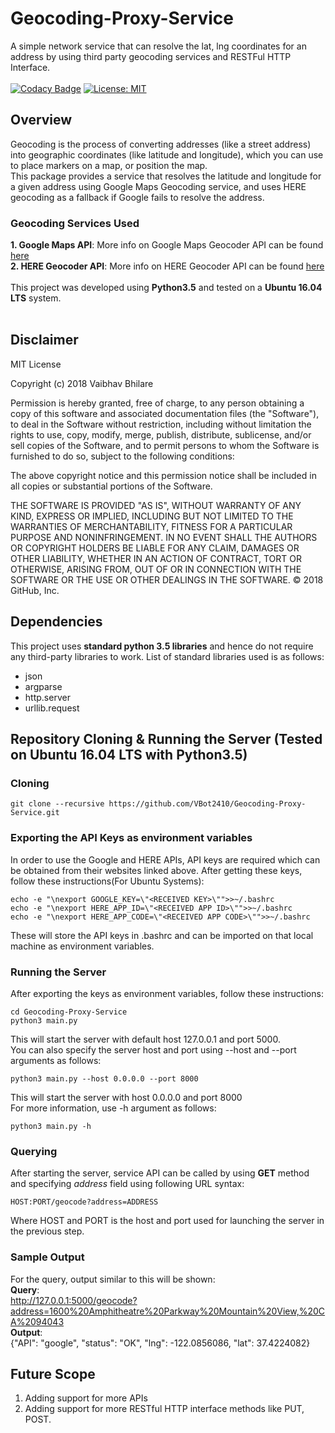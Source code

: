 # Geocoding-Proxy-Service
A simple network service that can resolve the lat, lng coordinates for an address by using third party geocoding services and RESTFul HTTP Interface.</br ></br >
[![Codacy Badge](https://api.codacy.com/project/badge/Grade/90ec42f713d44be898afa2937a8d56bd)](https://www.codacy.com/app/VBot2410/Geocoding-Proxy-Service?utm_source=github.com&amp;utm_medium=referral&amp;utm_content=VBot2410/Geocoding-Proxy-Service&amp;utm_campaign=Badge_Grade)
[![License: MIT](https://img.shields.io/badge/License-MIT-yellow.svg)](https://opensource.org/licenses/MIT)
## Overview
Geocoding is the process of converting addresses (like a street address) into geographic coordinates (like latitude and longitude), which you can use to place markers on a map, or position the map.</br >
This package provides a service that resolves the latitude and longitude for a given address using Google Maps Geocoding service, and uses HERE geocoding as a fallback if Google fails to resolve the address.</br >
### Geocoding Services Used
**1. Google Maps API**: More info on Google Maps Geocoder API can be found [here](https://developers.google.com/maps/documentation/geocoding/start)</br >
**2. HERE Geocoder API**: More info on HERE Geocoder API can be found [here](https://developer.here.com/documentation/geocoder/topics/quick-start-geocode.html)</br ></br >
This project was developed using **Python3.5** and tested on a **Ubuntu 16.04 LTS** system.</br ></br >
## Disclaimer
MIT License

Copyright (c) 2018 Vaibhav Bhilare

Permission is hereby granted, free of charge, to any person obtaining a copy
of this software and associated documentation files (the "Software"), to deal
in the Software without restriction, including without limitation the rights
to use, copy, modify, merge, publish, distribute, sublicense, and/or sell
copies of the Software, and to permit persons to whom the Software is
furnished to do so, subject to the following conditions:

The above copyright notice and this permission notice shall be included in all
copies or substantial portions of the Software.

THE SOFTWARE IS PROVIDED "AS IS", WITHOUT WARRANTY OF ANY KIND, EXPRESS OR
IMPLIED, INCLUDING BUT NOT LIMITED TO THE WARRANTIES OF MERCHANTABILITY,
FITNESS FOR A PARTICULAR PURPOSE AND NONINFRINGEMENT. IN NO EVENT SHALL THE
AUTHORS OR COPYRIGHT HOLDERS BE LIABLE FOR ANY CLAIM, DAMAGES OR OTHER
LIABILITY, WHETHER IN AN ACTION OF CONTRACT, TORT OR OTHERWISE, ARISING FROM,
OUT OF OR IN CONNECTION WITH THE SOFTWARE OR THE USE OR OTHER DEALINGS IN THE
SOFTWARE.
© 2018 GitHub, Inc.

## Dependencies
This project uses **standard python 3.5 libraries** and hence do not require any third-party libraries to work. List of standard libraries used is as follows:</br >
* json
* argparse
* http.server
* urllib.request

## Repository Cloning & Running the Server (Tested on Ubuntu 16.04 LTS with Python3.5)
### Cloning
```
git clone --recursive https://github.com/VBot2410/Geocoding-Proxy-Service.git
```
### Exporting the API Keys as environment variables
In order to use the Google and HERE APIs, API keys are required which can be obtained from their websites linked above.
After getting these keys, follow these instructions(For Ubuntu Systems):
```
echo -e "\nexport GOOGLE_KEY=\"<RECEIVED KEY>\"">>~/.bashrc
echo -e "\nexport HERE_APP_ID=\"<RECEIVED APP ID>\"">>~/.bashrc
echo -e "\nexport HERE_APP_CODE=\"<RECEIVED APP CODE>\"">>~/.bashrc
```
These will store the API keys in .bashrc and can be imported on that local machine as environment variables.
### Running the Server
After exporting the keys as environment variables, follow these instructions:
```
cd Geocoding-Proxy-Service
python3 main.py
```
This will start the server with default host 127.0.0.1 and port 5000.</br >
You can also specify the server host and port using --host and --port arguments as follows:</br >
```
python3 main.py --host 0.0.0.0 --port 8000
```
This will start the server with host 0.0.0.0 and port 8000</br >
For more information, use -h argument as follows:
```
python3 main.py -h
```
### Querying
After starting the server, service API can be called by using **GET** method and specifying *address* field using following URL syntax:
```
HOST:PORT/geocode?address=ADDRESS
```
Where HOST and PORT is the host and port used for launching the server in the previous step.
### Sample Output
For the query, output similar to this will be shown:</br >
**Query**:</br > http://127.0.0.1:5000/geocode?address=1600%20Amphitheatre%20Parkway%20Mountain%20View,%20CA%2094043 </br >
**Output**:</br >
{"API": "google", "status": "OK", "lng": -122.0856086, "lat": 37.4224082}
## Future Scope
1. Adding support for more APIs
2. Adding support for more RESTful HTTP interface methods like PUT, POST.
